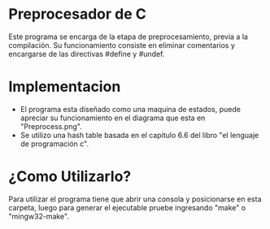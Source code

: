 # Preprocesador de C
 Este programa se encarga de la etapa de preprocesamiento, previa a la compilación. Su funcionamiento consiste en eliminar comentarios y encargarse de las directivas #define y #undef.

# Implementacion

+ El programa esta diseñado como una maquina de estados, puede apreciar su funcionamiento en el diagrama que esta en "Preprocess.png".  
+ Se utilizo una hash table basada en el capitulo 6.6 del libro "el lenguaje de programación c".  

# ¿Como Utilizarlo?

 Para utilizar el programa tiene que abrir una consola y posicionarse en esta carpeta, luego para generar el ejecutable pruebe ingresando "make" o "mingw32-make".  
